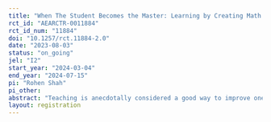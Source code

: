 ```yaml
---
title: "When The Student Becomes the Master: Learning by Creating Math Tutoring Videos"
rct_id: "AEARCTR-0011884"
rct_id_num: "11884"
doi: "10.1257/rct.11884-2.0"
date: "2023-08-03"
status: "on_going"
jel: "I2"
start_year: "2024-03-04"
end_year: "2024-07-15"
pi: "Rohen Shah"
pi_other:
abstract: "Teaching is anecdotally considered a good way to improve one’s own knowledge, but field evidence on learning by teaching is sparse. In this study, I partner with 22 middle and high schools in the midwestern United States to test the impact of creating math tutoring videos on students’ math skills. Stratified by teacher, 130 math classrooms are randomly assigned to either 1) Control, 2) Watchers, or 3) Creators conditions. In the “Watchers” classrooms, teachers assign a weekly PSAT math problem and students are given a link to a “help” video to watch. Students in the “Creators” classrooms are assigned the same problem, but are asked to create a video explaining the solution. The primary outcomes are students’ math class grades, as well as their score on a 15-question test of PSAT/ACT questions that cover material related to the treatment tasks. I additionally track how often the “help” video link is clicked in each class period as a mediator variable, as well as the compliance and accuracy of the weekly tasks for both Creators and Watchers."
layout: registration
---
```


